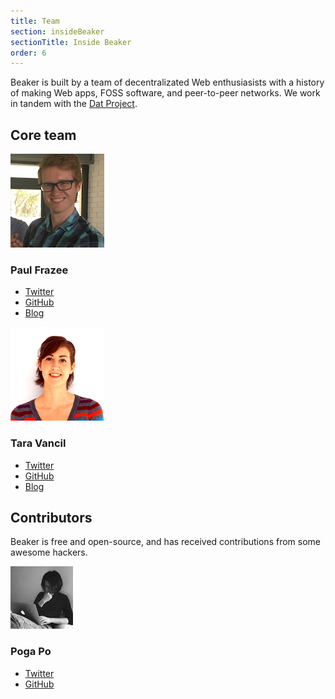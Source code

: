 ```yaml
---
title: Team
section: insideBeaker
sectionTitle: Inside Beaker
order: 6
---
```


Beaker is built by a team of decentralizated Web enthusiasists with a history of making Web apps, FOSS software, and peer-to-peer networks. We work in tandem with the [Dat Project](https://datproject.org).


## Core team

<div class="team-members">
  <div class="team-member">
    <img src="/img/team/pfrazee.jpg">
    <div class="info">
      <h3>Paul Frazee</h3>
      <ul>
        <li>
          <i class="fa fa-twitter"></i>
          <a href="https://twitter.com/pfrazee">Twitter</a>
        </li>
        <li>
          <i class="fa fa-github"></i>
          <a href="https://github.com/pfrazee">GitHub</a>
        </li>
        <li>
          <i class="fa fa-rss"></i>
          <a href="https://pfrazee.github.io">Blog</a>
        </li>
      </ul>
    </div>
  </div>

  <div class="team-member">
    <img src="/img/team/taravancil.jpg">
    <div class="info">
      <h3>Tara Vancil</h3>
      <ul>
        <li>
          <i class="fa fa-twitter"></i>
          <a href="https://twitter.com/taravancil">Twitter</a>
        </li>
        <li>
          <i class="fa fa-github"></i>
          <a href="https://github.com/taravancil">GitHub</a>
        </li>
        <li>
          <i class="fa fa-rss"></i>
          <a href="https://taravancil.com/">Blog</a>
        </li>
      </ul>
    </div>
  </div>
</div>

## Contributors

Beaker is free and open-source, and has received contributions from some awesome hackers.

<div class="team-member">
  <img src="/img/team/pogapo.jpg">
  <div class="info">
    <h3>Poga Po</h3>
    <ul>
      <li>
        <i class="fa fa-twitter"></i>
        <a href="https://twitter.com/devpoga">Twitter</a>
      </li>
      <li>
        <i class="fa fa-github"></i>
        <a href="https://github.com/poga">GitHub</a>
      </li>
    </ul>
  </div>
</div>